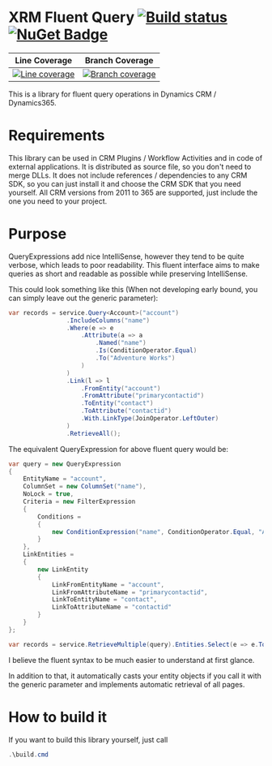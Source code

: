 # XRM Fluent Query [![Build status](https://ci.appveyor.com/api/projects/status/x0o7dqnhnwi2i8bk?svg=true)](https://ci.appveyor.com/project/DigitalFlow/xrm-fluent-query) [![NuGet Badge](https://buildstats.info/nuget/Xrm.Oss.FluentQuery.Sources)](https://www.nuget.org/packages/Xrm.Oss.FluentQuery.Sources)

|Line Coverage|Branch Coverage|
|-----|-----------------|
|[![Line coverage](https://cdn.rawgit.com/digitalflow/xrm-fluent-query/master/reports/badge_linecoverage.svg)](https://cdn.rawgit.com/digitalflow/xrm-fluent-query/master/reports/index.htm)|[![Branch coverage](https://cdn.rawgit.com/digitalflow/xrm-fluent-query/master/reports/badge_branchcoverage.svg)](https://cdn.rawgit.com/digitalflow/xrm-fluent-query/master/reports/index.htm)|

This is a library for fluent query operations in Dynamics CRM / Dynamics365.

# Requirements
This library can be used in CRM Plugins / Workflow Activities and in code of external applications. It is distributed as source file, so you don't need to merge DLLs.
It does not include references / dependencies to any CRM SDK, so you can just install it and choose the CRM SDK that you need yourself.
All CRM versions from 2011 to 365 are supported, just include the one you need to your project.

# Purpose
QueryExpressions add nice IntelliSense, however they tend to be quite verbose, which leads to poor readability.
This fluent interface aims to make queries as short and readable as possible while preserving IntelliSense.

This could look something like this (When not developing early bound, you can simply leave out the generic parameter):
```C#
var records = service.Query<Account>("account")
                .IncludeColumns("name")
                .Where(e => e
                    .Attribute(a => a
                        .Named("name")
                        .Is(ConditionOperator.Equal)
                        .To("Adventure Works")
                    )
                )
                .Link(l => l
                    .FromEntity("account")
                    .FromAttribute("primarycontactid")
                    .ToEntity("contact")
                    .ToAttribute("contactid")
                    .With.LinkType(JoinOperator.LeftOuter)
                )
                .RetrieveAll();
```

The equivalent QueryExpression for above fluent query would be:
```C#
var query = new QueryExpression
{
	EntityName = "account",
	ColumnSet = new ColumnSet("name"),
	NoLock = true,
	Criteria = new FilterExpression
	{
		Conditions =
		{
			new ConditionExpression("name", ConditionOperator.Equal, "Adventure Works")
		}
	},
	LinkEntities =
	{
		new LinkEntity
		{
			LinkFromEntityName = "account",
			LinkFromAttributeName = "primarycontactid",
			LinkToEntityName = "contact",
			LinkToAttributeName = "contactid"
		}
	}
};

var records = service.RetrieveMultiple(query).Entities.Select(e => e.ToEntity<Account>()).ToList();
```

I believe the fluent syntax to be much easier to understand at first glance. 

In addition to that, it automatically casts your entity objects if you call it with the generic parameter and implements automatic retrieval of all pages.

# How to build it
If you want to build this library yourself, just call 

```PowerShell
.\build.cmd
```

